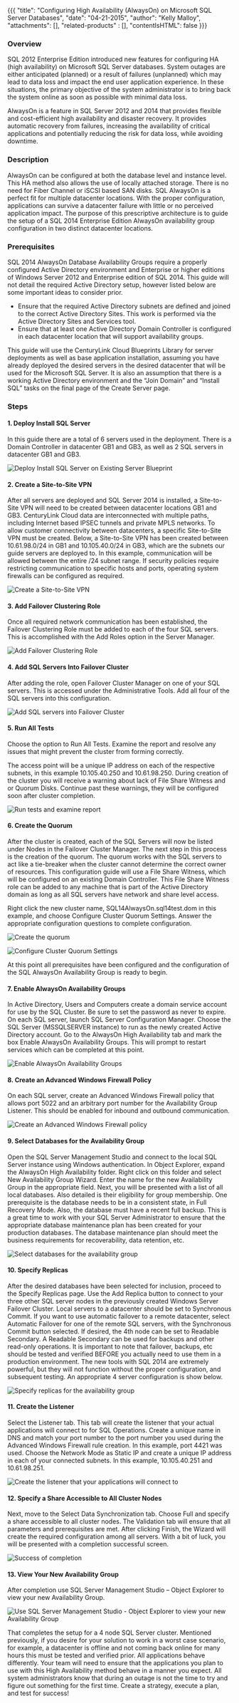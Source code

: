 {{{
  "title": "Configuring High Availability (AlwaysOn) on Microsoft SQL Server Databases",
  "date": "04-21-2015",
  "author": "Kelly Malloy",
  "attachments": [],
  "related-products" : [],
  "contentIsHTML": false
}}}

### Overview

SQL 2012 Enterprise Edition introduced new features for configuring HA (high availability) on Microsoft SQL Server databases.  System outages are either anticipated (planned) or a result of failures (unplanned) which may lead to data loss and impact the end user application experience. In these situations, the primary objective of the system administrator is to bring back the system online as soon as possible with minimal data loss.

AlwaysOn is a feature in SQL Server 2012 and 2014 that provides flexible and cost-efficient high availability and disaster recovery. It provides automatic recovery from failures, increasing the availability of critical applications and potentially reducing the risk for data loss, while avoiding downtime.

### Description

AlwaysOn can be configured at both the database level and instance level.  This HA method also allows the use of locally attached storage.  There is no need for Fiber Channel or iSCSI based SAN disks.  SQL AlwaysOn is a perfect fit for multiple datacenter locations.  With the proper configuration, applications can survive a datacenter failure with little or no perceived application impact.  The purpose of this prescriptive architecture is to guide the setup of a SQL 2014 Enterprise Edition AlwaysOn availability group configuration in two distinct datacenter locations.

### Prerequisites

SQL 2014 AlwaysOn Database Availability Groups require a properly configured Active Directory environment and Enterprise or higher editions of Windows Server 2012 and Enterprise edition of SQL 2014.  This guide will not detail the required Active Directory setup, however listed below are some important ideas to consider prior.
* Ensure that the required Active Directory subnets are defined and joined to the correct Active Directory Sites.  This work is performed via the Active Directory Sites and Services tool.
* Ensure that at least one Active Directory Domain Controller is configured in each datacenter location that will support availability groups.

This guide will use the CenturyLink Cloud Blueprints Library for server deployments as well as base application installation, assuming you have already deployed the desired servers in the desired datacenter that will be used for the Microsoft SQL Server.  It is also an assumption that there is a working Active Directory environment and the “Join Domain” and “Install SQL” tasks on the final page of the Create Server page.  

### Steps

#### 1. Deploy Install SQL Server

In this guide there are a total of 6 servers used in the deployment.  There is a Domain Controller in datacenter GB1 and GB3, as well as 2 SQL servers in datacenter GB1 and GB3.

![Deploy Install SQL Server on Existing Server Blueprint](../images/alwayson-01.png)

#### 2. Create a Site-to-Site VPN

After all servers are deployed and SQL Server 2014 is installed, a Site-to-Site VPN will need to be created between datacenter locations GB1 and GB3.  CenturyLink Cloud data are interconnected with multiple paths, including Internet based IPSEC tunnels and private MPLS networks.  To allow customer connectivity between datacenters, a specific Site-to-Site VPN must be created.  Below, a Site-to-Site VPN has been created between 10.61.98.0/24 in GB1 and 10.105.40.0/24 in GB3, which are the subnets our guide servers are deployed to.  In this example, communication will be allowed between the entire /24 subnet range.  If security policies require restricting communication to specific hosts and ports, operating system firewalls can be configured as required.

![Create a Site-to-Site VPN](../images/alwayson-02.png)

#### 3. Add Failover Clustering Role

Once all required network communication has been established, the Failover Clustering Role must be added to each of the four SQL servers. This is accomplished with the Add Roles option in the Server Manager.  

![Add Failover Clustering Role](../images/alwayson-03.png)

#### 4. Add SQL Servers Into Failover Cluster

After adding the role, open Failover Cluster Manager on one of your SQL servers.  This is accessed under the Administrative Tools.  Add all four of the SQL servers into this configuration.

![Add SQL servers into Failover Cluster](../images/alwayson-04.png)

#### 5. Run All Tests

Choose the option to Run All Tests.  Examine the report and resolve any issues that might prevent the cluster from forming correctly.

The access point will be a unique IP address on each of the respective subnets, in this example 10.105.40.250 and 10.61.98.250.  During creation of the cluster you will receive a warning about lack of File Share Witness and or Quorum Disks.  Continue past these warnings, they will be configured soon after cluster completion.

![Run tests and examine report](../images/alwayson-05.png)

#### 6. Create the Quorum

After the cluster is created, each of the SQL Servers will now be listed under Nodes in the Failover Cluster Manager.  The next step in this process is the creation of the quorum.  The quorum works with the SQL servers to act like a tie-breaker when the cluster cannot determine the correct owner of resources.  This configuration guide will use a File Share Witness, which will be configured on an existing Domain Controller.  This File Share Witness role can be added to any machine that is part of the Active Directory domain as long as all SQL servers have network and share level access.

Right click the new cluster name, SQL14AlwaysOn.sql14test.dom in this example, and choose Configure Cluster Quorum Settings.  Answer the appropriate configuration questions to complete configuration.

![Create the quorum](../images/alwayson-06.png)

![Configure Cluster Quorum Settings](../images/alwayson-07.png)

At this point all prerequisites have been configured and the configuration of the SQL AlwaysOn Availability Group is ready to begin.

#### 7. Enable AlwaysOn Availability Groups

In Active Directory, Users and Computers create a domain service account for use by the SQL Cluster.  Be sure to set the password as never to expire.  On each SQL server, launch SQL Server Configuration Manager.  Choose the SQL Server (MSSQLSERVER instance) to run as the newly created Active Directory account.  Go to the AlwaysOn High Availability tab and mark the box Enable AlwaysOn Availability Groups.  This will prompt to restart services which can be completed at this point.

![Enable AlwaysOn Availability Groups](../images/alwayson-08.png)

#### 8. Create an Advanced Windows Firewall Policy

On each SQL server, create an Advanced Windows Firewall policy that allows port 5022 and an arbitrary port number for the Availability Group Listener.  This should be enabled for inbound and outbound communication.

![Create an Advanced Windows Firewall policy](../images/alwayson-09.png)

#### 9. Select Databases for the Availability Group

Open the SQL Server Management Studio and connect to the local SQL Server instance using Windows authentication.  In Object Explorer, expand the AlwaysOn High Availability folder.  Right click on this folder and select New Availability Group Wizard.  Enter the name for the new Availability Group in the appropriate field.  Next, you will be presented with a list of all local databases.  Also detailed is their eligibility for group membership.  One prerequisite is the database needs to be in a consistent state, in Full Recovery Mode.  Also, the database must have a recent full backup.  This is a great time to work with your SQL Server Administrator to ensure that the appropriate database maintenance plan has been created for your production databases.  The database maintenance plan should meet the business requirements for recoverability, data retention, etc.

![Select databases for the availability group](../images/alwayson-10.png)

#### 10. Specify Replicas

After the desired databases have been selected for inclusion, proceed to the Specify Replicas page.  Use the Add Replica button to connect to your three other SQL server nodes in the previously created Windows Server Failover Cluster.  Local servers to a datacenter should be set to Synchronous Commit.  If you want to use automatic failover to a remote datacenter, select Automatic Failover for one of the remote SQL servers, with the Synchronous Commit button selected.  If desired, the 4th node can be set to Readable Secondary.  A Readable Secondary can be used for backups and other read-only operations.  It is important to note that failover, backups, etc should be tested and verified BEFORE you actually need to use them in a production environment.  The new tools with SQL 2014 are extremely powerful, but they will not function without the proper configuration, and subsequent testing.  An appropriate 4 server configuration is show below.

![Specify replicas for the availability group](../images/alwayson-11.png)

#### 11. Create the Listener

Select the Listener tab.  This tab will create the listener that your actual applications will connect to for SQL Operations.  Create a unique name in DNS and match your port number to the port number you used during the Advanced Windows Firewall rule creation.  In this example, port 4421 was used.  Choose the Network Mode as Static IP and create a unique IP address in each of your connected subnets.  In this example, 10.105.40.251 and 10.61.98.251.  

![Create the listener that your applications will connect to](../images/alwayson-12.png)

#### 12. Specify a Share Accessible to All Cluster Nodes

Next, move to the Select Data Synchronization tab.  Choose Full and specify a share accessible to all cluster nodes.  The Validation tab will ensure that all parameters and prerequisites are met.  After clicking Finish, the Wizard will create the required configuration among all servers.  With a bit of luck, you will be presented with a completion successful screen.

![Success of completion](../images/alwayson-13.png)

#### 13. View Your New Availability Group

After completion use SQL Server Management Studio – Object Explorer to view your new Availability Group.

![Use SQL Server Management Studio - Object Explorer to view your new Availability Group](../images/alwayson-14.png)

That completes the setup for a 4 node SQL Server cluster.  Mentioned previously, if you desire for your solution to work in a worst case scenario, for example, a datacenter is offline and not coming back online for many hours this must be tested and verified prior.  All applications behave differently.  Your team will need to ensure that the applications you plan to use with this High Availability method behave in a manner you expect.  All system administrators know that during an outage is not the time to try and figure out something for the first time.  Create a strategy, execute a plan, and test for success!
